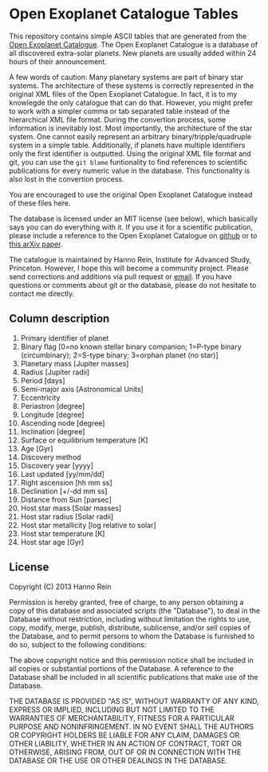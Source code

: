 Open Exoplanet Catalogue Tables
==============

This repository contains simple ASCII tables that are generated from the [Open Exoplanet Catalogue](https://github.com/hannorein/open_exoplanet_catalogue). The Open Exoplanet Catalogue is a database of all discovered extra-solar planets. New planets are usually added within 24 hours of their announcement.

A few words of caution: Many planetary systems are part of binary star systems. The architecture of these systems is correctly represented in the original XML files of the Open Exoplanet Catalogue. In fact, it is to my knowlegde the only catalogue that can do that. However, you might prefer to work with a simpler comma or tab separated table instead of the hierarchical XML file format. During the convertion process, some information is inevitably lost. Most importantly, the architecture of the star system. One cannot easily represent an arbitrary binary/tripple/quadruple system in a simple table. Additionally, if planets have multiple identifiers only the first identifier is outputted. Using the original XML file format and git, you can use the `git blame` funtionality to find references to scientific publications for every numeric value in the database. This functionality is also lost in the convertion process.

You are encouraged to use the original Open Exoplanet Catalogue instead of these files here.

The database is licensed under an MIT license (see below), which basically says you can do everything with it. If you use it for a scientific publication, please include a reference to the Open Exoplanet Catalogue on [github](https://github.com/hannorein/open_exoplanet_catalogue) or to [this arXiv paper](http://arxiv.org/abs/1211.7121).  

The catalogue is maintained by Hanno Rein, Institute for Advanced Study, Princeton. However, I hope this will become a community project. Please send corrections and additions via pull request or [email](mailto:exoplanet@hanno-rein.de). If you have questions or comments about git or the database, please do not hesitate to contact me directly.

Column description
--------------
 
1. Primary identifier of planet
2. Binary flag [0=no known stellar binary companion; 1=P-type binary (circumbinary); 2=S-type binary; 3=orphan planet (no star)]
3. Planetary mass [Jupiter masses]
4. Radius [Jupiter radii]
5. Period [days]
6. Semi-major axis [Astronomical Units]
7. Eccentricity
8. Periastron [degree]
9. Longitude [degree]
10. Ascending node [degree]
11. Inclination [degree]
12. Surface or equilibrium temperature [K]
13. Age [Gyr]
14. Discovery method
15. Discovery year [yyyy]
16. Last updated [yy/mm/dd]
17. Right ascension [hh mm ss]
18. Declination [+/-dd mm ss]
19. Distance from Sun [parsec]
20. Host star mass [Solar masses]
21. Host star radius [Solar radii]
22. Host star metallicity [log relative to solar]
23. Host star temperature [K]
24. Host star age [Gyr]



License
--------------
Copyright (C) 2013 Hanno Rein

Permission is hereby granted, free of charge, to any person obtaining a copy of this database and associated scripts (the "Database"), to deal in the Database without restriction, including without limitation the rights to use, copy, modify, merge, publish, distribute, sublicense, and/or sell copies of the Database, and to permit persons to whom the Database is furnished to do so, subject to the following conditions:

The above copyright notice and this permission notice shall be included in all copies or substantial portions of the Database.
A reference to the Database shall be included in all scientific publications that make use of the Database.

THE DATABASE IS PROVIDED "AS IS", WITHOUT WARRANTY OF ANY KIND, EXPRESS OR IMPLIED, INCLUDING BUT NOT LIMITED TO THE WARRANTIES OF MERCHANTABILITY, FITNESS FOR A PARTICULAR PURPOSE AND NONINFRINGEMENT. IN NO EVENT SHALL THE AUTHORS OR COPYRIGHT HOLDERS BE LIABLE FOR ANY CLAIM, DAMAGES OR OTHER LIABILITY, WHETHER IN AN ACTION OF CONTRACT, TORT OR OTHERWISE, ARISING FROM, OUT OF OR IN CONNECTION WITH THE DATABASE OR THE USE OR OTHER DEALINGS IN THE DATABASE.
